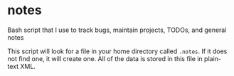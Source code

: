 # notes

Bash script that I use to track bugs, maintain projects, TODOs, and general notes

This script will look for a file in your home directory called `.notes`.
If it does not find one, it will create one.
All of the data is stored in this file in plain-text XML.
